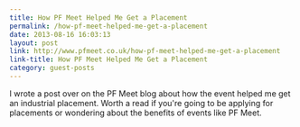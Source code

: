 ```yaml
---
title: How PF Meet Helped Me Get a Placement
permalink: /how-pf-meet-helped-me-get-a-placement
date: 2013-08-16 16:03:13
layout: post
link: http://www.pfmeet.co.uk/how-pf-meet-helped-me-get-a-placement
link-title: How PF Meet Helped Me Get a Placement
category: guest-posts
---
```


I wrote a post over on the PF Meet blog about how the event helped me get an industrial placement. Worth a read if you're going to be applying for placements or wondering about the benefits of events like PF Meet.